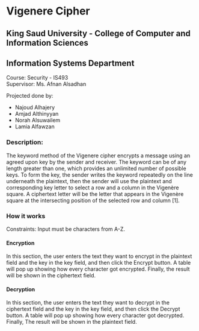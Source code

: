 # Vigenere Cipher

## King Saud University - College of Computer and Information Sciences
## Information Systems Department
Course: Security - IS493 </br>
Supervisor: Ms. Afnan Alsadhan

Projected done by:
- Najoud Alhajery
- Amjad Althinyyan
- Norah Alsuwailem
- Lamia Alfawzan


### Description:
The keyword method of the Vigenere cipher encrypts a message using an agreed upon key by the sender and receiver. The keyword can be of any length greater than one, which provides an unlimited number of possible keys. To form the key, the sender writes the keyword repeatedly on the line underneath the plaintext, then the sender will use the plaintext and corresponding key letter to select a row and a column in the Vigenère square. A ciphertext letter will be the letter that appears in the Vigenère square at the intersecting position of the selected row and  column [1].


### How it works
Constraints:
Input must be characters from A-Z.

#### Encryption
In this section, the user enters the text they want to encrypt in the plaintext field and the key in the key field, and then click the Encrypt button. A table will pop up showing how every character got encrypted. Finally, the result will be shown in the ciphertext field.

#### Decryption
In this section, the user enters the text they want to decrypt in the ciphertext field and the key in the key field, and then click the Decrypt button. A table will pop up showing how every character got decrypted. Finally, The result will be shown in the plaintext field.

